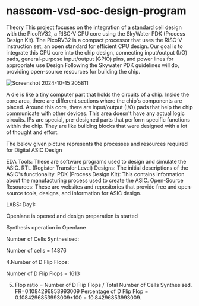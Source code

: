 # nasscom-vsd-soc-design-program

Theory
This project focuses on the integration of a standard cell design with the PicoRV32, a RISC-V CPU core using the SkyWater PDK (Process Design Kit). The PicoRV32 is a compact processor that uses the RISC-V instruction set, an open standard for efficient CPU design. Our goal is to integrate this CPU core into the chip design, connecting input/output (I/O) pads, general-purpose input/output (GPIO) pins, and power lines for appropriate use Design Following the Skywater PDK guidelines will do, providing open-source resources for building the chip.

![Screenshot 2024-10-15 205811](https://github.com/user-attachments/assets/c9d3c1bc-4360-44bf-b1a7-f946bc402763)


A die is like a tiny computer part that holds the circuits of a chip. Inside the core area, there are different sections where the chip's components are placed. Around this core, there are input/output (I/O) pads that help the chip communicate with other devices. This area doesn't have any actual logic circuits.
IPs are special, pre-designed parts that perform specific functions within the chip. They are like building blocks that were designed with a lot of thought and effort.


The below given picture represents the processes and resources required for Digital ASIC Design

EDA Tools: These are software programs used to design and simulate the ASIC.
RTL (Register Transfer Level) Designs: The initial descriptions of the ASIC's functionality.
PDK (Process Design Kit): This contains information about the manufacturing process used to create the ASIC.
Open-Source Resources: These are websites and repositories that provide free and open-source tools, designs, and information for ASIC design.











LABS:
Day1:

Openlane is opened and design preparation is started


Synthesis operation in Openlane

Number of Cells Synthesised:

Number of cells = 14876

4.Number of D Flip Flops:

Number of D Flip Flops = 1613

5. Flop ratio = Number of D Flip Flops / Total Number of Cells Synthesised.
FR=0.1084296853993009
Percentage of D Flip Flop = 0.1084296853993009*100 = 10.84296853993009.

